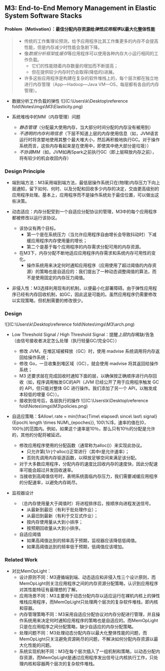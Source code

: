 ## M3: End-to-End Memory Management in Elastic System Software Stacks

#### Problem（Motivation）：最佳分配内存资源给*弹性应用程序*以最大化整体性能

> - 传统的工作集理论预测，给予应用程序比其工作集更多的内存不会提高性能，但是内存减少时性能会急剧下降。
> - 像*数据分析框架*或*缓存*等应用程序可以使用各种内存大小运行相同的工作负载。
>   - 它们的性能随着内存数量的增加而不断提高；
>   - 但在提供较少内存时仍会取得(降低的)进展。
> - 许多这些应用程序是构建在复杂的软件堆栈上的，每个层次都在独立地进行内存管理（App—Hadoop—Java VM—OS，每层都有各自的内存管理）。

- 数据分析工作负载的弹性
![](C:\Users\k\Desktop\reference fold\Notes\imgs\M3\Elasticity.png)

- 系统堆栈中的MM（内存管理）问题
	- *静态管理*（分配最大使用内存，当大部分时间分配的内存没有被用到）
	- *不透明的内存利用信息*（下层不知道上层的内存使用信息（如，JVM语言运行时将贪婪地使用其整个最大堆大小，然后再积极地执行GC。对于操作系统而言，这些内存看起来是在使用中，即使其中绝大部分是垃圾））
	- *不协调MM*（如，JVM如再Spark之前执行GC（即上层释放内存之前），将有较少的机会收回内存）

### Design Principle

- 端到端方法：M3采用端到端方法，最低层操作系统只在(物理)内存压力下向上层通知，留下如何、何时、以及分配和回收多少内存的决定，交由更高级别的应用程序处理。基本上，应用程序而不是操作系统处于最佳位置，可以做出这些决策。

- 动态适应：内存分配受到一个自适应分配协议的管理，M3中的每个应用程序都被修改以运行该协议。
	- 该协议有两个目标。
		- 第一个是在系统压力（当允许应用程序自由增长会导致抖动时）下减缓应用程序内存使用量的增长；
		- 第二个是基于每个应用程序的内存需求分配可用的内存资源。
	- 在M3下，内存分配不断地适应应用程序内存需求和系统内存可用性的变化。
		- 操作系统用来决定何时通知应用程序（应用使用了超过阈值的内存资源）的策略也是自适应的：我们提出了一种动态调整阈值的算法，而不是使用固定的内存压力阈值。

- 非侵入性：M3选择利用现有的机制，以便最小化部署障碍。由于弹性应用程序已经有内存回收机制，如GC，因此这是可能的。虽然应用程序仍需要修改以实现策略，但机制需要的修改很少。

### Design

![](C:\Users\k\Desktop\reference fold\Notes\imgs\M3\arch.png)

- Low Threshold Signal / High Threshold Signal：提醒*上层*内存稀缺/告急（由信号接收者决定怎么处理（执行轻量GC/完全GC））
	- 修改 JVM，在堆区域被释放（GC）时，使用 madvise 系统调用将内存返回给操作系统；
	- 修改 Go，一旦收集到堆区域（GC），就会使用 madvise 将其返回给操作系统；
	- M3 还要求层在完成回收时通知下面的层，以确保按正确顺序进行内存回收（如，程序调用触发GC的API（JVM 已经公开了用于应用程序触发 GC 的 API，但只能对整体 GC 进行操作。我们添加了另一个 API，以触发成本较低的增量 GC））。
	- 接收到信号后，各层执行的操作
	![](C:\Users\k\Desktop\reference fold\Notes\imgs\M3\policies.png)

- 自适应策略：$Allow\  rate = min(\frac{Time\  elapsed\  since\  last\  signal}{Epoch\  length \times NUM\_{epoches}}, 100\%)$，速率的值在[0，100％]的范围内。例如，如果这个速率是10％，那么只有10％的分配是允许的，其他的分配将被延迟。
	- 修改应用程序使用的分配函数（通常称为alloc()）来实现此协议。
		- 只允许第⌊1/r⌋个alloc()正常进行（其中r是允许速率）；
		- 否则先调用内存驱逐函数，以释放足够空间来满足该分配。
	- 对于大多数应用程序，分配内存的速度比回收内存的速度快，因此分配速率可能会超过并发回收速率。
	- 当接收到高阈值信号时，表明系统面临内存压力，我们需要减缓应用程序的分配速率，以避免内存耗尽。

- 监视器设计
	- （总内存使用量大于阈值时）将进程排序后，按顺序向进程发送信号。
		- 从最新到最旧（有利于批处理作业）；
		- 从最旧到最新（有利于交互式作业）；
		- 按内存使用量从大到小排序；
		- 按预期回收量从大到小排序。
	- 自适应阈值
		- 如果高阈值达到的频率高于预期，监视器应该降低低阈值。
		- 如果高阈值达到的频率低于预期，低阈值应该增加。

### Related Work

- 对比MemOpLight：
	- 设计原则不同：M3遵循端到端、动态适应和非侵入性三个设计原则，而MemOpLight则关注应用程序之间的内存资源分配策略，认识到应用程序对其性能特征有最理想的了解。
	- 应用场景不同：M3主要用于动态分配内存以适应运行在裸机内核上的弹性堆栈应用程序，而MemOpLight只处理两个层次的复杂软件堆栈，即内核和容器。
	- 内存管理策略不同：M3采用自适应分配协议对内存分配进行管理，并且操作系统用来决定何时通知应用程序的策略也是自适应的。而MemOpLight只是在应用程序之间分配策略，缺少自适应的内存分配策略。
	- 处理问题不同：M3处理动态分配内存以最大化整体性能的问题，而MemOpLight只关注避免资源耗尽的问题，不解决如何分配内存资源以最大化性能的问题。
	- 系统实现机制不同：M3在每个层次插入了一组机制和策略，以动态分配内存资源，而MemOpLight是通过应用程序发出信号让内核执行工作，只处理内核和容器两个层次的复杂软件堆栈。
